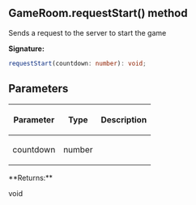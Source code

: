
## GameRoom.requestStart() method

Sends a request to the server to start the game

**Signature:**

```typescript
requestStart(countdown: number): void;
```

## Parameters

<table><thead><tr><th>

Parameter


</th><th>

Type


</th><th>

Description


</th></tr></thead>
<tbody><tr><td>

countdown


</td><td>

number


</td><td>


</td></tr>
</tbody></table>
**Returns:**

void


